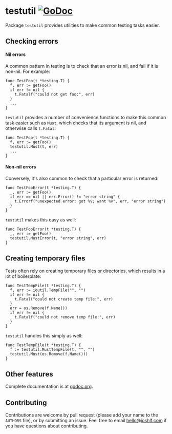 # testutil [![GoDoc](https://godoc.org/github.com/joshlf/testutil?status.svg)](https://godoc.org/github.com/joshlf/testutil)

Package `testutil` provides utilities to make common testing tasks easier.

## Checking errors

#### Nil errors

A common pattern in testing is to check that an error is nil, and fail if it is
non-nil. For example:

```
func TestFoo(t *testing.T) {
  f, err := getFoo()
  if err != nil {
    t.Fatalf("could not get foo:", err)
  }
  ...
}
```

`testutil` provides a number of convenience functions to make this common task easier such as `Must`, which checks that its argument is nil, and otherwise calls `t.Fatal`:

```
func TestFoo(t *testing.T) {
  f, err := getFoo()
  testutil.Must(t, err)
  ...
}
```

#### Non-nil errors

Conversely, it's also common to check that a particular error is returned:

```
func TestFooError(t *testing.T) {
  _, err := getFoo()
  if err == nil || err.Error() != "error string" {
    t.Errorf("unexpected error: got %v; want %v", err, "error string")
  }
}
```

`testutil` makes this easy as well:

```
func TestFooError(t *testing.T) {
  _, err := getFoo()
  testutil.MustError(t, "error string", err)
}
```

## Creating temporary files

Tests often rely on creating temporary files or directories, which results in a lot of boilerplate:

```
func TestTempFile(t *testing.T) {
  f, err := ioutil.TempFile("", "")
  if err != nil {
    t.Fatal("could not create temp file:", err)
  }
  err = os.Remove(f.Name())
  if err != nil {
    t.Fatalf("could not remove temp file:", err)
  }
}
```

`testutil` handles this simply as well:

```
func TestTempFile(t *testing.T) {
  f := testutil.MustTempFile(t, "", "")
  testutil.Must(os.Remove(f.Name()))
}
```

## Other features

Complete documentation is at [godoc.org](https://godoc.org/github.com/joshlf/testutil).

## Contributing

Contributions are welcome by pull request (please add your name to the `AUTHORS` file), or by submitting an issue. Feel free to email [hello@joshlf.com](mailto:hello@joshlf.com) if you have questions about contributing.
